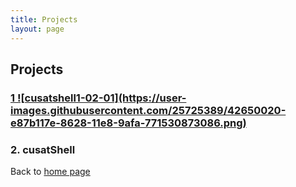 ```yaml
---
title: Projects
layout: page
---
```



<h2>Projects</h2>
<h3> <a href="https://github.com/PushnPull/Newciety">1 ![cusatshell1-02-01](https://user-images.githubusercontent.com/25725389/42650020-e87b117e-8628-11e8-9afa-771530873086.png)
</a> </h3>
<h3> 2. cusatShell </h3>

<p> Back to <a href="https://myfj.github.io//">home page</a>

